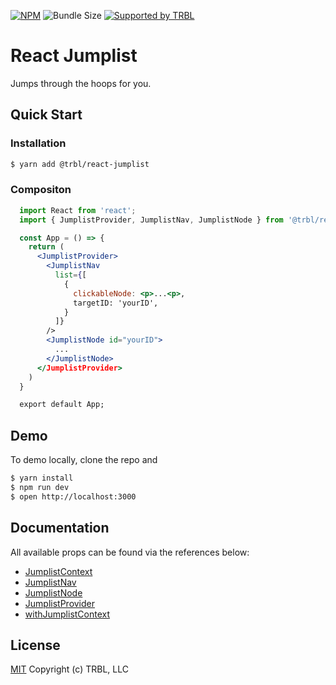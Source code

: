 [![NPM](https://img.shields.io/npm/v/@trbl/react-jumplist)](https://www.npmjs.com/@trbl/react-jumplist)
![Bundle Size](https://img.shields.io/bundlephobia/minzip/@trbl/react-jumplist?label=zipped)
[![Supported by TRBL](https://img.shields.io/badge/supported_by-TRBL-black)](https://github.com/trouble)

# React Jumplist

Jumps through the hoops for you.

## Quick Start

### Installation

```bash
$ yarn add @trbl/react-jumplist
```

### Compositon

```jsx
  import React from 'react';
  import { JumplistProvider, JumplistNav, JumplistNode } from '@trbl/react-jumplist';

  const App = () => {
    return (
      <JumplistProvider>
        <JumplistNav
          list={[
            {
              clickableNode: <p>...<p>,
              targetID: 'yourID',
            }
          ]}
        />
        <JumplistNode id="yourID">
          ...
        </JumplistNode>
      </JumplistProvider>
    )
  }

  export default App;
```

## Demo

To demo locally, clone the repo and

```bash
$ yarn install
$ npm run dev
$ open http://localhost:3000
```

## Documentation

All available props can be found via the references below:

  - [JumplistContext](/src/JumplistContext/README.md)
  - [JumplistNav](/src/JumplistNav/README.md)
  - [JumplistNode](/src/JumplistNode/README.md)
  - [JumplistProvider](/src/JumplistProvider/README.md)
  - [withJumplistContext](/src/withJumplistContext/README.md)

## License

[MIT](https://github.com/trouble/react-jumplist/blob/master/LICENSE) Copyright (c) TRBL, LLC
